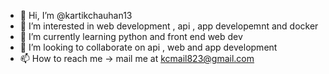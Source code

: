 - 👋 Hi, I’m @kartikchauhan13
- 👀 I’m interested in web development , api , app developemnt and docker 
- 🌱 I’m currently learning python and front end web dev
- 💞️ I’m looking to collaborate on api , web and app development 
- 📫 How to reach me -> mail me at kcmail823@gmail.com

<!---
kartikchauhan13/kartikchauhan13 is a ✨ special ✨ repository because its `README.md` (this file) appears on your GitHub profile.
You can click the Preview link to take a look at your changes.
--->
